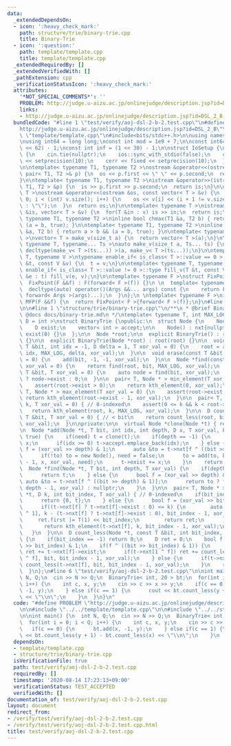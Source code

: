 ```yaml
---
data:
  _extendedDependsOn:
  - icon: ':heavy_check_mark:'
    path: structure/trie/binary-trie.cpp
    title: Binary-Trie
  - icon: ':question:'
    path: template/template.cpp
    title: template/template.cpp
  _extendedRequiredBy: []
  _extendedVerifiedWith: []
  _pathExtension: cpp
  _verificationStatusIcon: ':heavy_check_mark:'
  attributes:
    '*NOT_SPECIAL_COMMENTS*': ''
    PROBLEM: http://judge.u-aizu.ac.jp/onlinejudge/description.jsp?id=DSL_2_B
    links:
    - http://judge.u-aizu.ac.jp/onlinejudge/description.jsp?id=DSL_2_B
  bundledCode: "#line 1 \"test/verify/aoj-dsl-2-b-2.test.cpp\"\n#define PROBLEM \"\
    http://judge.u-aizu.ac.jp/onlinejudge/description.jsp?id=DSL_2_B\"\n\n#line 1\
    \ \"template/template.cpp\"\n#include<bits/stdc++.h>\n\nusing namespace std;\n\
    \nusing int64 = long long;\nconst int mod = 1e9 + 7;\n\nconst int64 infll = (1LL\
    \ << 62) - 1;\nconst int inf = (1 << 30) - 1;\n\nstruct IoSetup {\n  IoSetup()\
    \ {\n    cin.tie(nullptr);\n    ios::sync_with_stdio(false);\n    cout << fixed\
    \ << setprecision(10);\n    cerr << fixed << setprecision(10);\n  }\n} iosetup;\n\
    \n\ntemplate< typename T1, typename T2 >\nostream &operator<<(ostream &os, const\
    \ pair< T1, T2 >& p) {\n  os << p.first << \" \" << p.second;\n  return os;\n\
    }\n\ntemplate< typename T1, typename T2 >\nistream &operator>>(istream &is, pair<\
    \ T1, T2 > &p) {\n  is >> p.first >> p.second;\n  return is;\n}\n\ntemplate< typename\
    \ T >\nostream &operator<<(ostream &os, const vector< T > &v) {\n  for(int i =\
    \ 0; i < (int) v.size(); i++) {\n    os << v[i] << (i + 1 != v.size() ? \" \"\
    \ : \"\");\n  }\n  return os;\n}\n\ntemplate< typename T >\nistream &operator>>(istream\
    \ &is, vector< T > &v) {\n  for(T &in : v) is >> in;\n  return is;\n}\n\ntemplate<\
    \ typename T1, typename T2 >\ninline bool chmax(T1 &a, T2 b) { return a < b &&\
    \ (a = b, true); }\n\ntemplate< typename T1, typename T2 >\ninline bool chmin(T1\
    \ &a, T2 b) { return a > b && (a = b, true); }\n\ntemplate< typename T = int64\
    \ >\nvector< T > make_v(size_t a) {\n  return vector< T >(a);\n}\n\ntemplate<\
    \ typename T, typename... Ts >\nauto make_v(size_t a, Ts... ts) {\n  return vector<\
    \ decltype(make_v< T >(ts...)) >(a, make_v< T >(ts...));\n}\n\ntemplate< typename\
    \ T, typename V >\ntypename enable_if< is_class< T >::value == 0 >::type fill_v(T\
    \ &t, const V &v) {\n  t = v;\n}\n\ntemplate< typename T, typename V >\ntypename\
    \ enable_if< is_class< T >::value != 0 >::type fill_v(T &t, const V &v) {\n  for(auto\
    \ &e : t) fill_v(e, v);\n}\n\ntemplate< typename F >\nstruct FixPoint : F {\n\
    \  FixPoint(F &&f) : F(forward< F >(f)) {}\n \n  template< typename... Args >\n\
    \  decltype(auto) operator()(Args &&... args) const {\n    return F::operator()(*this,\
    \ forward< Args >(args)...);\n  }\n};\n \ntemplate< typename F >\ninline decltype(auto)\
    \ MFP(F &&f) {\n  return FixPoint< F >{forward< F >(f)};\n}\n#line 4 \"test/verify/aoj-dsl-2-b-2.test.cpp\"\
    \n\n#line 1 \"structure/trie/binary-trie.cpp\"\n/**\n * @brief Binary-Trie\n *\
    \ @docs docs/binary-trie.md\n */\ntemplate< typename T, int MAX_LOG, typename\
    \ D = int >\nstruct BinaryTrie {\npublic:\n  struct Node {\n    Node *nxt[2];\n\
    \    D exist;\n    vector< int > accept;\n\n    Node() : nxt{nullptr, nullptr},\
    \ exist(0) {}\n  };\n\n  Node *root;\n\n  explicit BinaryTrie() : root(new Node())\
    \ {}\n\n  explicit BinaryTrie(Node *root) : root(root) {}\n\n  void add(const\
    \ T &bit, int idx = -1, D delta = 1, T xor_val = 0) {\n    root = add(root, bit,\
    \ idx, MAX_LOG, delta, xor_val);\n  }\n\n  void erase(const T &bit, T xor_val\
    \ = 0) {\n    add(bit, -1, -1, xor_val);\n  }\n\n  Node *find(const T &bit, T\
    \ xor_val = 0) {\n    return find(root, bit, MAX_LOG, xor_val);\n  }\n\n  D count(const\
    \ T &bit, T xor_val = 0) {\n    auto node = find(bit, xor_val);\n    return node\
    \ ? node->exist : 0;\n  }\n\n  pair< T, Node * > min_element(T xor_val = 0) {\n\
    \    assert(root->exist > 0);\n    return kth_element(0, xor_val);\n  }\n\n  pair<\
    \ T, Node * > max_element(T xor_val = 0) {\n    assert(root->exist > 0);\n   \
    \ return kth_element(root->exist - 1, xor_val);\n  }\n\n  pair< T, Node * > kth_element(D\
    \ k, T xor_val = 0) { // 0-indexed\n    assert(0 <= k && k < root->exist);\n \
    \   return kth_element(root, k, MAX_LOG, xor_val);\n  }\n\n  D count_less(const\
    \ T &bit, T xor_val = 0) { // < bit\n    return count_less(root, bit, MAX_LOG,\
    \ xor_val);\n  }\n\nprivate:\n\n  virtual Node *clone(Node *t) { return t; }\n\
    \n  Node *add(Node *t, T bit, int idx, int depth, D x, T xor_val, bool need =\
    \ true) {\n    if(need) t = clone(t);\n    if(depth == -1) {\n      t->exist +=\
    \ x;\n      if(idx >= 0) t->accept.emplace_back(idx);\n    } else {\n      bool\
    \ f = (xor_val >> depth) & 1;\n      auto &to = t->nxt[f ^ ((bit >> depth) & 1)];\n\
    \      if(!to) to = new Node(), need = false;\n      to = add(to, bit, idx, depth\
    \ - 1, x, xor_val, need);\n      t->exist += x;\n    }\n    return t;\n  }\n\n\
    \  Node *find(Node *t, T bit, int depth, T xor_val) {\n    if(depth == -1) {\n\
    \      return t;\n    } else {\n      bool f = (xor_val >> depth) & 1;\n     \
    \ auto &to = t->nxt[f ^ ((bit >> depth) & 1)];\n      return to ? find(to, bit,\
    \ depth - 1, xor_val) : nullptr;\n    }\n  }\n\n  pair< T, Node * > kth_element(Node\
    \ *t, D k, int bit_index, T xor_val) { // 0-indexed\n    if(bit_index == -1) {\n\
    \      return {0, t};\n    } else {\n      bool f = (xor_val >> bit_index) & 1;\n\
    \      if((t->nxt[f] ? t->nxt[f]->exist : 0) <= k) {\n        auto ret = kth_element(t->nxt[f\
    \ ^ 1], k - (t->nxt[f] ? t->nxt[f]->exist : 0), bit_index - 1, xor_val);\n   \
    \     ret.first |= T(1) << bit_index;\n        return ret;\n      } else {\n \
    \       return kth_element(t->nxt[f], k, bit_index - 1, xor_val);\n      }\n \
    \   }\n  }\n\n  D count_less(Node *t, const T &bit, int bit_index, T xor_val)\
    \ {\n    if(bit_index == -1) return 0;\n    D ret = 0;\n    bool f = (xor_val\
    \ >> bit_index) & 1;\n    if(f ^ ((bit >> bit_index) & 1)) {\n      if(t->nxt[f])\
    \ ret += t->nxt[f]->exist;\n      if(t->nxt[1 ^ f]) ret += count_less(t->nxt[1\
    \ ^ f], bit, bit_index - 1, xor_val);\n    } else {\n      if(t->nxt[f]) ret +=\
    \ count_less(t->nxt[f], bit, bit_index - 1, xor_val);\n    }\n    return ret;\n\
    \  }\n};\n#line 6 \"test/verify/aoj-dsl-2-b-2.test.cpp\"\n\nint main() {\n  int\
    \ N, Q;\n  cin >> N >> Q;\n  BinaryTrie< int, 20 > bt;\n  for(int i = 0; i < Q;\
    \ i++) {\n    int c, x, y;\n    cin >> c >> x >> y;\n    if(c == 0) {\n      bt.add(x,\
    \ -1, y);\n    } else if(c == 1) {\n      cout << bt.count_less(y + 1) - bt.count_less(x)\
    \ << \"\\n\";\n    }\n  }\n}\n"
  code: "#define PROBLEM \"http://judge.u-aizu.ac.jp/onlinejudge/description.jsp?id=DSL_2_B\"\
    \n\n#include \"../../template/template.cpp\"\n\n#include \"../../structure/trie/binary-trie.cpp\"\
    \n\nint main() {\n  int N, Q;\n  cin >> N >> Q;\n  BinaryTrie< int, 20 > bt;\n\
    \  for(int i = 0; i < Q; i++) {\n    int c, x, y;\n    cin >> c >> x >> y;\n \
    \   if(c == 0) {\n      bt.add(x, -1, y);\n    } else if(c == 1) {\n      cout\
    \ << bt.count_less(y + 1) - bt.count_less(x) << \"\\n\";\n    }\n  }\n}\n"
  dependsOn:
  - template/template.cpp
  - structure/trie/binary-trie.cpp
  isVerificationFile: true
  path: test/verify/aoj-dsl-2-b-2.test.cpp
  requiredBy: []
  timestamp: '2020-08-14 17:23:13+09:00'
  verificationStatus: TEST_ACCEPTED
  verifiedWith: []
documentation_of: test/verify/aoj-dsl-2-b-2.test.cpp
layout: document
redirect_from:
- /verify/test/verify/aoj-dsl-2-b-2.test.cpp
- /verify/test/verify/aoj-dsl-2-b-2.test.cpp.html
title: test/verify/aoj-dsl-2-b-2.test.cpp
---
```

